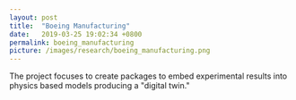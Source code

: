 ```yaml
---
layout: post
title:  "Boeing Manufacturing"
date:   2019-03-25 19:02:34 +0800
permalink: boeing_manufacturing
picture: /images/research/boeing_manufacturing.png
---
```


The project focuses to create packages to embed experimental results into physics based models producing a "digital twin."


